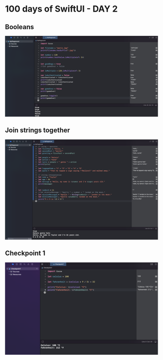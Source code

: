 # 100 days of SwiftUI - DAY 2

## Booleans

![Alt text](https://github.com/andreynho2006/swiftUI-100-days/blob/main/day2/img/img1.png)

## Join strings together

![Alt text](https://github.com/andreynho2006/swiftUI-100-days/blob/main/day2/img/img2.png)

## Checkpoint 1

![Alt text](https://github.com/andreynho2006/swiftUI-100-days/blob/main/day2/img/img3.png)
